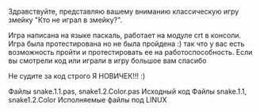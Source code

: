 Здравствуйте, представляю вашему вниманию классическую игру змейку "Кто не играл в змейку?".

Игра написана на языке паскаль, работает на модуле crt в консоли.
Игра была протестирована но не была пройдена :) так что у вас есть возможность пройти
и протестировать ее на работоспособность. Если вы смотрели код или играли в игру большое вам спасибо

Не судите за код строго Я НОВИЧЕК!!! :)

Файлы snake.1.1.pas, snake1.2.Color.pas Исходный код
Файлы snake.1.1, snake1.2.Color Исполняемые файлы под LINUX
